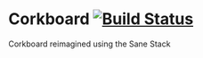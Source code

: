 # Corkboard [![Build Status](https://travis-ci.org/wbrefvem/corkboard-sane.svg?branch=master)](https://travis-ci.org/wbrefvem/corkboard-sane)
Corkboard reimagined using the Sane Stack
